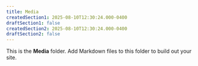 ```yaml
---
title: Media
createdSection1: 2025-08-10T12:30:24.000-0400
draftSection1: false
createdSection2: 2025-08-10T12:30:24.000-0400
draftSection2: false
---
```

This is the **Media** folder. Add Markdown files to this folder to build out your site.
